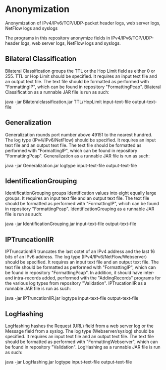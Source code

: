 # Anonymization 
Anonymization of IPv4/IPv6/TCP/UDP-packet header logs, web server logs, NetFlow logs and syslogs

The programs in this repository anonymize fields in IPv4/IPv6/TCP/UDP-header logs, web server logs, NetFlow logs and syslogs.

## Bilateral Classification ##

Bilateral Classification groups the TTL or the Hop Limit field as either 0 or 255. TTL or Hop Limit should be specified.
It requires an input text file and an output text file. The text file should be formatted as performed with "FormattingIP", 
which can be found in repository "FormattingPcap". Bilateral Classification as a runnable JAR file is run as such:

java -jar Bilateralclassification.jar TTL/HopLimit input-text-file output-text-file

## Generalization ##

Generalization rounds port number above 49151 to the nearest hundred. The log type (IPv4/IPv6/NetFlow) should be specified.
It requires an input text file and an output text file. The text file should be formatted as performed with "FormattingIP",
which can be found in repository "FormattingPcap". Generalization as a runnable JAR file is run as such:

java -jar Generalization.jar logtype input-text-file output-text-file

## IdentificationGrouping ##

IdentificationGrouping groups Identification values into eight equally large groups. It requires an input text file and an output text file. 
The text file should be formatted as performed with "FormattingIP", which can be found in repository "FormattingPcap". 
IdentificationGrouping as a runnable JAR file is run as such:

java -jar IdentificationGrouping.jar input-text-file output-text-file

## IPTruncationIIR ##

IPTruncationIIR truncates the last octet of an IPv4 address and the last 16 bits of an IPv6 address. 
The log type (IPv4/IPv6/NetFlow/Webserver) should be specified. It requires an input text file and an output text file.
The text file should be formatted as performed with "FormattingIP", which can be found in repository "FormattingPcap". In addition,
it should have inter- and intra-records added, performed with the "AddingRecords" programs for the various log types 
from repository "Validation". IPTrucationIIR as a runnable JAR file is run as such:

java -jar IPTruncationIIR.jar logtype input-text-file output-text-file

## LogHashing ##

LogHashing hashes the Request (URL) field from a web server log or the Message field from a syslog. The log type (Webserver/syslog) 
should be specified. It requires an input text file and an output text file. The text file should be formatted as 
performed with "FormattingWebserver", which can be found in repository "Validation". 
LogHashing as a runnable JAR file is run as such:

java -jar LogHashing.jar logtype input-text-file output-text-file
